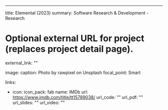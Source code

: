 ---
title: Elemental (2023)
summary: Software Research & Development - Research 

# Optional external URL for project (replaces project detail page).
external_link: ""

image:
  caption: Photo by rawpixel on Unsplash
  focal_point: Smart

links:
- icon:
  icon_pack: fab
  name: IMDb
  url: https://www.imdb.com/title/tt15789038/
url_code: ""
url_pdf: ""
url_slides: ""
url_video: ""

